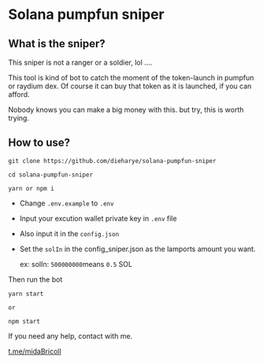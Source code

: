 # Solana pumpfun sniper

## What is the sniper?
This sniper is not a ranger or a soldier, lol ....

This tool is kind of bot to catch the moment of the token-launch in pumpfun or raydium dex.
Of course it can buy that token as it is launched, if you can afford.

Nobody knows you can make a big money with this. but try, this is worth trying.

## How to use?

```
git clone https://github.com/dieharye/solana-pumpfun-sniper

cd solana-pumpfun-sniper

yarn or npm i
```

- Change `.env.example` to `.env`
- Input your excution wallet private key in `.env` file
- Also input it in the `config.json`
- Set the `solIn` in the config_sniper.json as the lamports amount you want.

  ex: solIn: `500000000`means `0.5` SOL

Then run the bot
```
yarn start 

or

npm start
```


If you need any help, contact with me.

[t.me/midaBricoll](https://t.me/midaBricoll)
